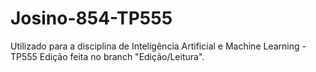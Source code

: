 # Josino-854-TP555
Utilizado para a disciplina de Inteligência Artificial e Machine Learning -  TP555
Edição feita no branch "Edição/Leitura".
